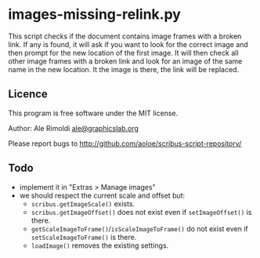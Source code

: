 # images-missing-relink.py

This script checks if the document contains image frames with a broken link.
If any is found, it will ask if you want to look for the correct image and then
prompt for the new location of the first image.
It will then check all other image frames with a broken link and look for an image
of the same name in the new location. It the image is there, the link will be
replaced.
## Licence

This program is free software under the MIT license.

Author: Ale Rimoldi <ale@graphicslab.org>

Please report bugs to http://github.com/aoloe/scribus-script-repository/

## Todo

- implement it in "Extras > Manage images"
- we should respect the current scale and offset but:
  - `scribus.getImageScale()` exists.
  - `scribus.getImageOffset()` does not exist even if `setImageOffset()` is there.
  - `getScaleImageToFrame()`/`isScaleImageToFrame()` do not exist even if `setScaleImageToFrame()` is there.
  - `loadImage()` removes the existing settings.
